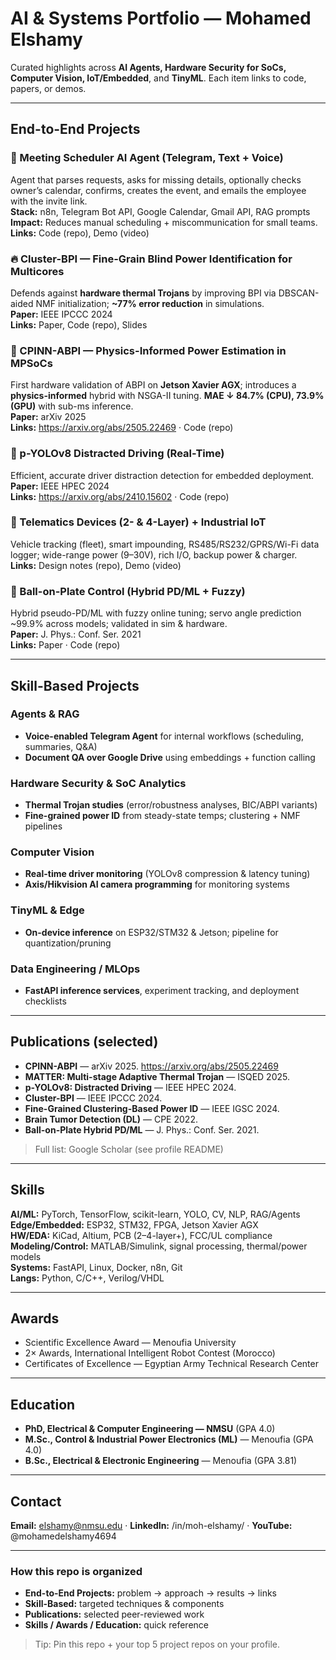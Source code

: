 # AI & Systems Portfolio — Mohamed Elshamy

Curated highlights across **AI Agents, Hardware Security for SoCs, Computer Vision, IoT/Embedded**, and **TinyML**. Each item links to code, papers, or demos.

---
## End-to-End Projects

### 🤖 Meeting Scheduler AI Agent (Telegram, Text + Voice)
Agent that parses requests, asks for missing details, optionally checks owner’s calendar, confirms, creates the event, and emails the employee with the invite link.  
**Stack:** n8n, Telegram Bot API, Google Calendar, Gmail API, RAG prompts  
**Impact:** Reduces manual scheduling + miscommunication for small teams.  
**Links:** Code (repo), Demo (video)

### 🔥 Cluster-BPI — Fine-Grain Blind Power Identification for Multicores
Defends against **hardware thermal Trojans** by improving BPI via DBSCAN-aided NMF initialization; **~77% error reduction** in simulations.  
**Paper:** IEEE IPCCC 2024  
**Links:** Paper, Code (repo), Slides

### 🧠 CPINN-ABPI — Physics-Informed Power Estimation in MPSoCs
First hardware validation of ABPI on **Jetson Xavier AGX**; introduces a **physics-informed** hybrid with NSGA-II tuning. **MAE ↓ 84.7% (CPU), 73.9% (GPU)** with sub-ms inference.  
**Paper:** arXiv 2025  
**Links:** https://arxiv.org/abs/2505.22469 · Code (repo)

### 🚗 p-YOLOv8 Distracted Driving (Real-Time)
Efficient, accurate driver distraction detection for embedded deployment.  
**Paper:** IEEE HPEC 2024  
**Links:** https://arxiv.org/abs/2410.15602 · Code (repo)

### 📡 Telematics Devices (2- & 4-Layer) + Industrial IoT
Vehicle tracking (fleet), smart impounding, RS485/RS232/GPRS/Wi-Fi data logger; wide-range power (9–30V), rich I/O, backup power & charger.  
**Links:** Design notes (repo), Demo (video)

### 🎯 Ball-on-Plate Control (Hybrid PD/ML + Fuzzy)
Hybrid pseudo-PD/ML with fuzzy online tuning; servo angle prediction ~99.9% across models; validated in sim & hardware.  
**Paper:** J. Phys.: Conf. Ser. 2021  
**Links:** Paper · Code (repo)

---
## Skill-Based Projects

### Agents & RAG
- **Voice-enabled Telegram Agent** for internal workflows (scheduling, summaries, Q&A)
- **Document QA over Google Drive** using embeddings + function calling

### Hardware Security & SoC Analytics
- **Thermal Trojan studies** (error/robustness analyses, BIC/ABPI variants)
- **Fine-grained power ID** from steady-state temps; clustering + NMF pipelines

### Computer Vision
- **Real-time driver monitoring** (YOLOv8 compression & latency tuning)
- **Axis/Hikvision AI camera programming** for monitoring systems

### TinyML & Edge
- **On-device inference** on ESP32/STM32 & Jetson; pipeline for quantization/pruning

### Data Engineering / MLOps
- **FastAPI inference services**, experiment tracking, and deployment checklists

---
## Publications (selected)

- **CPINN-ABPI** — arXiv 2025. https://arxiv.org/abs/2505.22469  
- **MATTER: Multi-stage Adaptive Thermal Trojan** — ISQED 2025.  
- **p-YOLOv8: Distracted Driving** — IEEE HPEC 2024.  
- **Cluster-BPI** — IEEE IPCCC 2024.  
- **Fine-Grained Clustering-Based Power ID** — IEEE IGSC 2024.  
- **Brain Tumor Detection (DL)** — CPE 2022.  
- **Ball-on-Plate Hybrid PD/ML** — J. Phys.: Conf. Ser. 2021.

> Full list: Google Scholar (see profile README)

---
## Skills

**AI/ML:** PyTorch, TensorFlow, scikit-learn, YOLO, CV, NLP, RAG/Agents  
**Edge/Embedded:** ESP32, STM32, FPGA, Jetson Xavier AGX  
**HW/EDA:** KiCad, Altium, PCB (2–4-layer+), FCC/UL compliance  
**Modeling/Control:** MATLAB/Simulink, signal processing, thermal/power models  
**Systems:** FastAPI, Linux, Docker, n8n, Git  
**Langs:** Python, C/C++, Verilog/VHDL

---
## Awards
- Scientific Excellence Award — Menoufia University
- 2× Awards, International Intelligent Robot Contest (Morocco)
- Certificates of Excellence — Egyptian Army Technical Research Center

---
## Education
- **PhD, Electrical & Computer Engineering — NMSU** (GPA 4.0)  
- **M.Sc., Control & Industrial Power Electronics (ML)** — Menoufia (GPA 4.0)  
- **B.Sc., Electrical & Electronic Engineering** — Menoufia (GPA 3.81)

---
## Contact
**Email:** elshamy@nmsu.edu · **LinkedIn:** /in/moh-elshamy/ · **YouTube:** @mohamedelshamy4694

---

### How this repo is organized
- **End-to-End Projects:** problem → approach → results → links  
- **Skill-Based:** targeted techniques & components  
- **Publications:** selected peer-reviewed work  
- **Skills / Awards / Education:** quick reference

> Tip: Pin this repo + your top 5 project repos on your profile.
